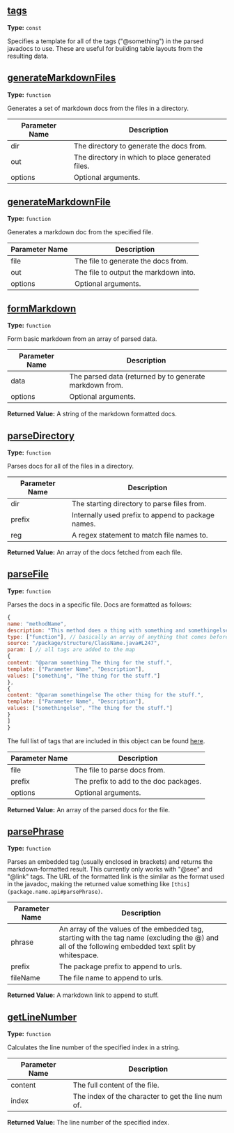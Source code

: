## [tags](../blob/master/api/index.js#L5)

**Type:** `const`

Specifies a template for all of the tags ("@something") 
in the parsed javadocs to use. These are useful for building 
table layouts from the resulting data. 


## [generateMarkdownFiles](../blob/master/api/index.js#L27)

**Type:** `function`

Generates a set of markdown docs from the files in a directory. 



|Parameter Name|Description|
|-----|-----|
|dir|The directory to generate the docs from.|
|out|The directory in which to place generated files.|
|options|Optional arguments.|

## [generateMarkdownFile](../blob/master/api/index.js#L65)

**Type:** `function`

Generates a markdown doc from the specified file. 



|Parameter Name|Description|
|-----|-----|
|file|The file to generate the docs from.|
|out|The file to output the markdown into.|
|options|Optional arguments.|

## [formMarkdown](../blob/master/api/index.js#L80)

**Type:** `function`

Form basic markdown from an array of parsed data. 



|Parameter Name|Description|
|-----|-----|
|data|The parsed data (returned by  to generate markdown from.|
|options|Optional arguments.|

**Returned Value:**  A string of the markdown formatted docs.


## [parseDirectory](../blob/master/api/index.js#L129)

**Type:** `function`

Parses docs for all of the files in a directory. 



|Parameter Name|Description|
|-----|-----|
|dir|The starting directory to parse files from.|
|prefix|Internally used prefix to append to package names.|
|reg|A regex statement to match file names to.|

**Returned Value:**  An array of the docs fetched from each file.


## [parseFile](../blob/master/api/index.js#L157)

**Type:** `function`

Parses the docs in a specific file. Docs are formatted 
as follows: 

```javascript 
{ 
name: "methodName", 
description: "This method does a thing with something and somethingelse.", 
type: ["function"], // basically an array of anything that comes before the method name 
source: "/package/structure/ClassName.java#L247", 
param: [ // all tags are added to the map 
{ 
content: "@param something The thing for the stuff.", 
template: ["Parameter Name", "Description"], 
values: ["something", "The thing for the stuff."] 
}, 
{ 
content: "@param somethingelse The other thing for the stuff.", 
template: ["Parameter Name", "Description"], 
values: ["somethingelse", "The thing for the stuff."] 
} 
] 
} 
``` 

The full list of tags that are included in this object can 
be found [here](api/index#tags).



|Parameter Name|Description|
|-----|-----|
|file|The file to parse docs from.|
|prefix|The prefix to add to the doc packages.|
|options|Optional arguments.|

**Returned Value:**  An array of the parsed docs for the file.


## [parsePhrase](../blob/master/api/index.js#L298)

**Type:** `function`

Parses an embedded tag (usually enclosed in brackets) and returns the 
markdown-formatted result. This currently only works with "@see" and 
"@link" tags. The URL of the formatted link is the similar as the format 
used in the javadoc, making the returned value something like 
`[this](package.name.api#parsePhrase)`. 



|Parameter Name|Description|
|-----|-----|
|phrase|An array of the values of the embedded tag, starting  with the tag name (excluding the @) and all of the following embedded text split by whitespace.|
|prefix|The package prefix to append to urls.|
|fileName|The file name to append to urls.|

**Returned Value:**  A markdown link to append to stuff.


## [getLineNumber](../blob/master/api/index.js#L332)

**Type:** `function`

Calculates the line number of the specified index in a string. 



|Parameter Name|Description|
|-----|-----|
|content|The full content of the file.|
|index|The index of the character to get the line num of.|

**Returned Value:**  The line number of the specified index.


